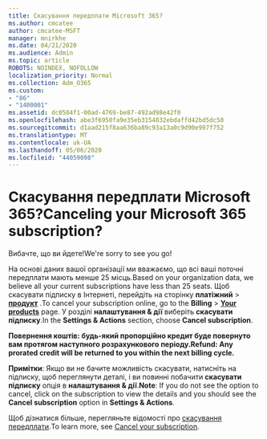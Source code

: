 ```yaml
---
title: Скасування передплати Microsoft 365?
ms.author: cmcatee
author: cmcatee-MSFT
manager: mnirkhe
ms.date: 04/21/2020
ms.audience: Admin
ms.topic: article
ROBOTS: NOINDEX, NOFOLLOW
localization_priority: Normal
ms.collection: Adm_O365
ms.custom:
- "86"
- "1400001"
ms.assetid: dc0504f1-00ad-4769-be87-492ad98e42f0
ms.openlocfilehash: abe3f6950fa9e35eb3154832ebdaffd42bd5dc50
ms.sourcegitcommit: d1aad215f8aa636ba89c93a13a0c9d90e997f752
ms.translationtype: MT
ms.contentlocale: uk-UA
ms.lasthandoff: 05/06/2020
ms.locfileid: "44059098"
---
```

# <a name="canceling-your-microsoft-365-subscription"></a><span data-ttu-id="835c3-102">Скасування передплати Microsoft 365?</span><span class="sxs-lookup"><span data-stu-id="835c3-102">Canceling your Microsoft 365 subscription?</span></span>

<span data-ttu-id="835c3-103">Вибачте, що ви йдете!</span><span class="sxs-lookup"><span data-stu-id="835c3-103">We're sorry to see you go!</span></span>
  
<span data-ttu-id="835c3-104">На основі даних вашої організації ми вважаємо, що всі ваші поточні передплати мають менше 25 місць.</span><span class="sxs-lookup"><span data-stu-id="835c3-104">Based on your organization data, we believe all your current subscriptions have less than 25 seats.</span></span> <span data-ttu-id="835c3-105">Щоб скасувати підписку в Інтернеті, перейдіть на сторінку **платіжний** \> **[продукт](https://go.microsoft.com/fwlink/p/?linkid=842054)** .</span><span class="sxs-lookup"><span data-stu-id="835c3-105">To cancel your subscription online, go to the **Billing** \> **[Your products](https://go.microsoft.com/fwlink/p/?linkid=842054)** page.</span></span> <span data-ttu-id="835c3-106">У розділі **налаштування & дії** виберіть **скасувати підписку**.</span><span class="sxs-lookup"><span data-stu-id="835c3-106">In the **Settings & Actions** section, choose **Cancel subscription**.</span></span>
  
<span data-ttu-id="835c3-107">**Повернення коштів: будь-який пропорційно кредит буде повернуто вам протягом наступного розрахункового періоду.**</span><span class="sxs-lookup"><span data-stu-id="835c3-107">**Refund: Any prorated credit will be returned to you within the next billing cycle.**</span></span> 

<span data-ttu-id="835c3-108">**Примітки**: Якщо ви не бачите можливість скасувати, натисніть на підписку, щоб переглянути деталі, і ви повинні побачити **скасувати підписку** опція в **налаштування & дії**.</span><span class="sxs-lookup"><span data-stu-id="835c3-108">**Note**: If you do not see the option to cancel, click on the subscription to view the details and you should see the **Cancel subscription** option in **Settings & Actions**.</span></span> 

<span data-ttu-id="835c3-109">Щоб дізнатися більше, перегляньте відомості про [скасування передплати](https://docs.microsoft.com/office365/admin/subscriptions-and-billing/cancel-your-subscription).</span><span class="sxs-lookup"><span data-stu-id="835c3-109">To learn more, see [Cancel your subscription](https://docs.microsoft.com/office365/admin/subscriptions-and-billing/cancel-your-subscription).</span></span> 

